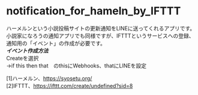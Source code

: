 # notification_for_hameln_by_IFTTT
  ハーメルンという小説投稿サイトの更新通知をLINEに送ってくれるアプリです。小説家になろうの通知アプリでも同様ですが、IFTTTというサービスへの登録、通知用の「イベント」の作成が必要です。<br>
  <b>***イベント作成方法***</b><br>
  Createを選択<br>
  ->if this then that　のthisにWebhooks、thatにLINEを設定<br>

[1]ハーメルン、https://syosetu.org/<br>
[2]IFTTT、https://ifttt.com/create/undefined?sid=8
